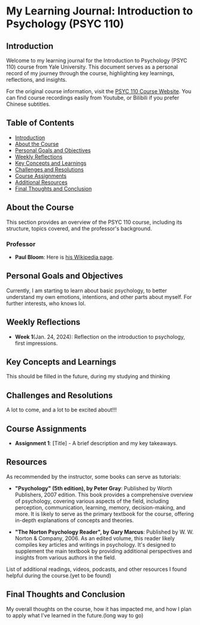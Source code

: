 # My Learning Journal: Introduction to Psychology (PSYC 110)

## Introduction

Welcome to my learning journal for the Introduction to Psychology (PSYC 110) course from Yale University. This document serves as a personal record of my journey through the course, highlighting key learnings, reflections, and insights.

For the original course information, visit the [PSYC 110 Course Website](https://oyc.yale.edu/introduction-psychology/psyc-110).
You can find course recordings easily from Youtube, or Bilibili if you prefer Chinese subtitles.

## Table of Contents
- [Introduction](#introduction)
- [About the Course](#about-the-course)
- [Personal Goals and Objectives](#personal-goals-and-objectives)
- [Weekly Reflections](#weekly-reflections)
- [Key Concepts and Learnings](#key-concepts-and-learnings)
- [Challenges and Resolutions](#challenges-and-resolutions)
- [Course Assignments](#course-assignments)
- [Additional Resources](#additional-resources)
- [Final Thoughts and Conclusion](#final-thoughts-and-conclusion)

## About the Course
This section provides an overview of the PSYC 110 course, including its structure, topics covered, and the professor's background.

### Professor
- **Paul Bloom**: Here is [his Wikipedia page](https://en.wikipedia.org/wiki/Paul_Bloom_(psychologist)).

## Personal Goals and Objectives
Currently, I am starting to learn about basic psychology, to better understand my own emotions, intentions, and other parts about myself. For further interests, who knows lol.

## Weekly Reflections
- **Week 1**(Jan. 24, 2024): Reflection on the introduction to psychology, first impressions.


## Key Concepts and Learnings
This should be filled in the future, during my studying and thinking

## Challenges and Resolutions
A lot to come, and a lot to be excited about!!!

## Course Assignments
- **Assignment 1**: [Title] - A brief description and my key takeaways.


## Resources
As recommended by the instructor, some books can serve as tutorials:
- **"Psychology" (5th edition), by Peter Gray**:
Published by Worth Publishers, 2007 edition.
This book provides a comprehensive overview of psychology, covering various aspects of the field, including perception, communication, learning, memory, decision-making, and more. It is likely to serve as the primary textbook for the course, offering in-depth explanations of concepts and theories.

- **"The Norton Psychology Reader", by Gary Marcus**: Published by W. W. Norton & Company, 2006.
As an edited volume, this reader likely compiles key articles and writings in psychology. It's designed to supplement the main textbook by providing additional perspectives and insights from various authors in the field.


List of additional readings, videos, podcasts, and other resources I found helpful during the course.(yet to be found)

## Final Thoughts and Conclusion
My overall thoughts on the course, how it has impacted me, and how I plan to apply what I've learned in the future.(long way to go)
